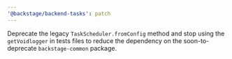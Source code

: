 ```yaml
---
'@backstage/backend-tasks': patch
---
```


Deprecate the legacy `TaskScheduler.fromConfig` method and stop using the `getVoidlogger` in tests files to reduce the dependency on the soon-to-deprecate `backstage-common` package.
